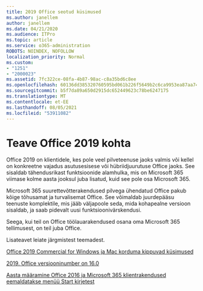```yaml
---
title: 2019 Office seotud küsimused
ms.author: janellem
author: janellem
ms.date: 04/21/2020
ms.audience: ITPro
ms.topic: article
ms.service: o365-administration
ROBOTS: NOINDEX, NOFOLLOW
localization_priority: Normal
ms.custom:
- "1251"
- "2000023"
ms.assetid: 7fc322ce-08fa-4b87-98ac-c8a35bd6c8ee
ms.openlocfilehash: 60136dd385320760595bd061b226f5649b2c6ca9953ea87aa743dcf4156759a5
ms.sourcegitcommit: b5f7da89a650d2915dc652449623c78be6247175
ms.translationtype: MT
ms.contentlocale: et-EE
ms.lasthandoff: 08/05/2021
ms.locfileid: "53911082"
---
```

# <a name="about-office-2019"></a>Teave Office 2019 kohta

Office 2019 on klientidele, kes pole veel pilveteenuse jaoks valmis või kellel on konkreetne vajadus asutusesisese või hübriidjuurutuse Office jaoks. See sisaldab tähendusrikast funktsioonide alamhulka, mis on Microsoft 365 viimase kolme aasta jooksul juba lisatud, kuid see pole osa Microsoft 365.
  
Microsoft 365 suurettevõtterakendused pilvega ühendatud Office pakub kõige tõhusamat ja turvalisemat Office. See võimaldab juurdepääsu teenuste komplektile, mis jääb väljapoole seda, mida kohapealne versioon sisaldab, ja saab pidevalt uusi funktsioonivärskendusi.
  
Seega, kui teil on Office töölauarakendused osana oma Microsoft 365 tellimusest, on teil juba Office.
  
Lisateavet leiate järgmistest teemadest.
  
[Office 2019 Commercial for Windows ja Mac korduma kippuvad küsimused](https://support.microsoft.com/help/4133312)
  
[2019. Office versiooninumber on 16.0](https://docs.microsoft.com/deployoffice/office2019/overview)
  
[Aasta määramine Office 2016 ja Microsoft 365 klientrakendused eemaldatakse menüü Start kirjetest](https://support.office.com/article/8fe5e052-76d2-49de-af30-2e84ed3da907?wt.mc_id=Alchemy_ClientDIA)
  